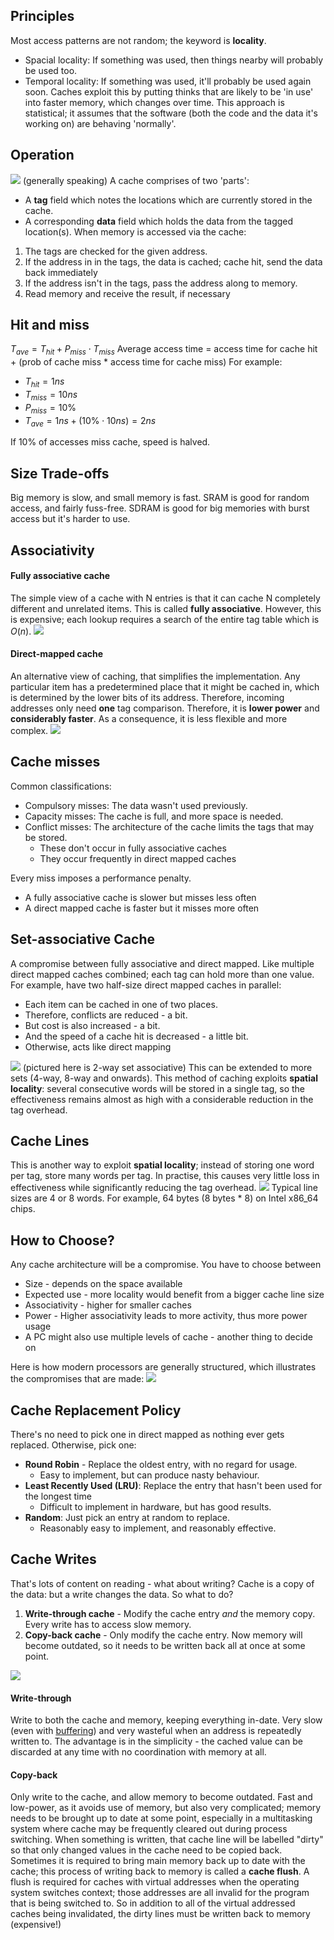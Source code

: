 ## Principles
Most access patterns are not random; the keyword is **locality**.
- Spacial locality: If something was used, then things nearby will probably be used too.
- Temporal locality: If something was used, it'll probably be used again soon.
Caches exploit this by putting thinks that are likely to be 'in use' into faster memory, which changes over time. This approach is statistical; it assumes that the software (both the code and the data it's working on) are behaving 'normally'.

## Operation
![](Pasted%20image%2020230509114703.png)
(generally speaking)
A cache comprises of two 'parts':
- A **tag** field which notes the locations which are currently stored in the cache.
- A corresponding **data** field which holds the data from the tagged location(s).
When memory is accessed via the cache:
1. The tags are checked for the given address.
2. If the address in in the tags, the data is cached; cache hit, send the data back immediately
3. If the address isn't in the tags, pass the address along to memory.
4. Read memory and receive the result, if necessary

## Hit and miss
$T_{ave} = T_{hit} + P_{miss} \cdot T_{miss}$
Average access time = access time for cache hit + (prob of cache miss * access time for cache miss)
For example:
- $T_{hit} = 1ns$
- $T_{miss} = 10ns$
- $P_{miss} = 10\%$
- $T_{ave} = 1ns + (10\% \cdot 10ns) = 2ns$

If 10% of accesses miss cache, speed is halved.

## Size Trade-offs
Big memory is slow, and small memory is fast.
SRAM is good for random access, and fairly fuss-free.
SDRAM is good for big memories with burst access but it's harder to use.

## Associativity
#### Fully associative cache

The simple view of a cache with N entries is that it can cache N completely different and unrelated items. This is called **fully associative**. However, this is expensive; each lookup requires a search of the entire tag table which is $O(n)$.
![](Pasted%20image%2020230509114720.png)

#### Direct-mapped cache
An alternative view of caching, that simplifies the implementation. Any particular item has a predetermined place that it might be cached in, which is determined by the lower bits of its address. Therefore, incoming addresses only need **one** tag comparison. Therefore, it is **lower power** and **considerably faster**. As a consequence, it is less flexible and more complex.
![](Pasted%20image%2020230509114829.png)

## Cache misses
Common classifications:
- Compulsory misses: The data wasn't used previously.
- Capacity misses: The cache is full, and more space is needed.
- Conflict misses: The architecture of the cache limits the tags that may be stored.
	- These don't occur in fully associative caches
	- They occur frequently in direct mapped caches

Every miss imposes a performance penalty.
- A fully associative cache is slower but misses less often
- A direct mapped cache is faster but it misses more often

## Set-associative Cache
A compromise between fully associative and direct mapped. Like multiple direct mapped caches combined; each tag can hold more than one value.
For example, have two half-size direct mapped caches in parallel:
- Each item can be cached in one of two places.
- Therefore, conflicts are reduced - a bit.
- But cost is also increased - a bit.
- And the speed of a cache hit is decreased - a little bit.
- Otherwise, acts like direct mapping

![](Pasted%20image%2020230509114914.png)
(pictured here is 2-way set associative)
This can be extended to more sets (4-way, 8-way and onwards).
This method of caching exploits **spatial locality**: several consecutive words will be stored in a single tag, so the effectiveness remains almost as high with a considerable reduction in the tag overhead.

## Cache Lines
This is another way to exploit **spatial locality**; instead of storing one word per tag, store many words per tag. In practise, this causes very little loss in effectiveness while significantly reducing the tag overhead.
![](Pasted%20image%2020230509115012.png)
Typical line sizes are 4 or 8 words. For example, 64 bytes (8 bytes * 8) on Intel x86_64 chips.

## How to Choose?
Any cache architecture will be a compromise. You have to choose between 
- Size - depends on the space available
- Expected use - more locality would benefit from a bigger cache line size
- Associativity - higher for smaller caches
- Power - Higher associativity leads to more activity, thus more power usage
- A PC might also use multiple levels of cache - another thing to decide on

Here is how modern processors are generally structured, which illustrates the compromises that are made:
![](Pasted%20image%2020230509115247.png)

## Cache Replacement Policy
There's no need to pick one in direct mapped as nothing ever gets replaced. Otherwise, pick one:
- **Round Robin** - Replace the oldest entry, with no regard for usage.
	- Easy to implement, but can produce nasty behaviour.
- **Least Recently Used (LRU)**: Replace the entry that hasn't been used for the longest time
	- Difficult to implement in hardware, but has good results.
- **Random**: Just pick an entry at random to replace.
	- Reasonably easy to implement, and reasonably effective.

## Cache Writes
That's lots of content on reading - what about writing? Cache is a copy of the data: but a write changes the data. So what to do?
1. **Write-through cache** - Modify the cache entry *and* the memory copy. Every write has to access slow memory.
2. **Copy-back cache** - Only modify the cache entry. Now memory will become outdated, so it needs to be written back all at once at some point.

![](Pasted%20image%2020230509115423.png)
#### Write-through
Write to both the cache and memory, keeping everything in-date. Very slow (even with [buffering](More%20Caches.md#Write%20buffer)) and very wasteful when an address is repeatedly written to. The advantage is in the simplicity - the cached value can be discarded at any time with no coordination with memory at all.

#### Copy-back
Only write to the cache, and allow memory to become outdated. Fast and low-power, as it avoids use of memory, but also very complicated; memory needs to be brought up to date at some point, especially in a multitasking system where cache may be frequently cleared out during process switching.
When something is written, that cache line will be labelled "dirty" so that only changed values in the cache need to be copied back.
Sometimes it is required to bring main memory back up to date with the cache; this process of writing back to memory is called a **cache flush**. A flush is required for caches with virtual addresses when the operating system switches context; those addresses are all invalid for the program that is being switched to. So in addition to all of the virtual addressed caches being invalidated, the dirty lines must be written back to memory (expensive!)